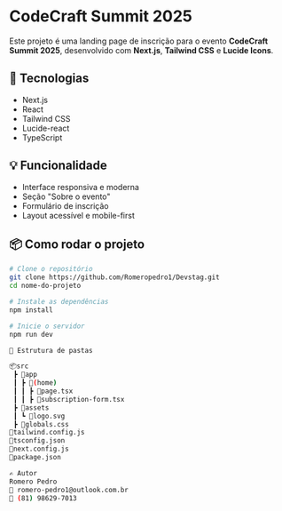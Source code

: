 # CodeCraft Summit 2025

Este projeto é uma landing page de inscrição para o evento **CodeCraft Summit 2025**, desenvolvido com **Next.js**, **Tailwind CSS** e **Lucide Icons**.

## 🚀 Tecnologias

- Next.js
- React
- Tailwind CSS
- Lucide-react
- TypeScript

## 💡 Funcionalidade

- Interface responsiva e moderna
- Seção "Sobre o evento"
- Formulário de inscrição
- Layout acessível e mobile-first

## 📦 Como rodar o projeto

```bash
# Clone o repositório
git clone https://github.com/Romeropedro1/Devstag.git
cd nome-do-projeto

# Instale as dependências
npm install

# Inicie o servidor
npm run dev

📁 Estrutura de pastas

📦src
 ┣ 📂app
 ┃ ┣ 📂(home)
 ┃ ┃ ┣ 📜page.tsx
 ┃ ┃ ┣ 📜subscription-form.tsx
 ┣ 📂assets
 ┃ ┗ 📜logo.svg
 ┣ 📜globals.css
📜tailwind.config.js
📜tsconfig.json
📜next.config.js
📜package.json

✍️ Autor
Romero Pedro
📧 romero-pedro1@outlook.com.br
📱 (81) 98629-7013

